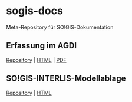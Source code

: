 # sogis-docs
Meta-Repository für SO!GIS-Dokumentation

## Erfassung im AGDI

[Repository](http://github.com) | [HTML](http://geschützt/oder/fileystem-uri) | [PDF](http://geschützt/oder/fileystem-uri) 

## SO!GIS-INTERLIS-Modellablage

[Repository](https://github.com/sogis/sogis-interlis-repository) | [HTML](https://github.com/sogis/sogis-interlis-repository/blob/master/docs/betriebs-_und_nachfuehrungshandbuch.md) 
